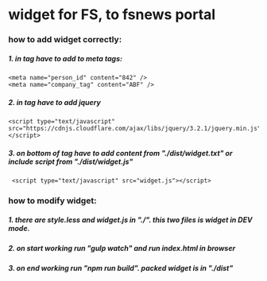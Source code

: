 # widget for FS, to fsnews portal

### how to add widget correctly:
##### 1. in <head> tag have to add to meta tags:
```
<meta name="person_id" content="842" />
<meta name="company_tag" content="ABF" />
```

##### 2. in <head> tag have to add jquery
```
<script type="text/javascript" src="https://cdnjs.cloudflare.com/ajax/libs/jquery/3.2.1/jquery.min.js"></script>
```

##### 3. on bottom of <body> tag have to add content from "./dist/widget.txt" or include script from "./dist/widget.js"
```
 <script type="text/javascript" src="widget.js"></script>
```


### how to modify widget:
##### 1. there are style.less and widget.js in "./". this two files is widget in DEV mode.
##### 2. on start working run "gulp watch" and run index.html in browser
##### 3. on end working run "npm run build". packed widget is in "./dist"

 